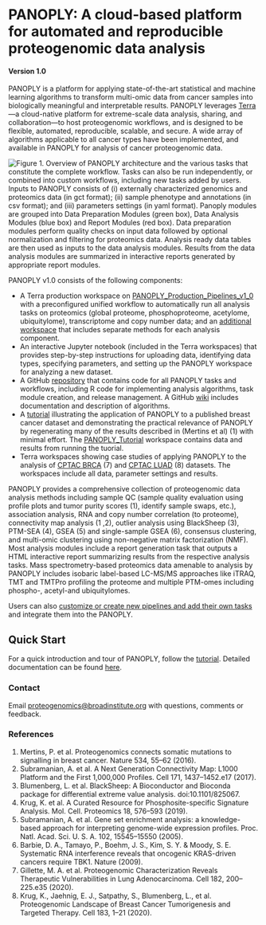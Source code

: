 # PANOPLY: A cloud-based platform for automated and reproducible proteogenomic data analysis
#### Version 1.0

PANOPLY is a platform for applying state-of-the-art statistical and machine learning algorithms to transform multi-omic data from cancer samples into biologically meaningful and interpretable results. PANOPLY leverages [Terra](http://app.terra.bio)—a cloud-native platform for extreme-scale data analysis, sharing, and collaboration—to host proteogenomic workflows, and is designed to be flexible, automated, reproducible, scalable, and secure. A wide array of algorithms applicable to all cancer types have been implemented, and available in PANOPLY for analysis of cancer proteogenomic data.


![*Figure 1.* Overview of PANOPLY architecture and the various tasks that constitute the complete workflow. Tasks can also be run independently, or combined into custom workflows, including new tasks added by users. Inputs to PANOPLY consists of (i) externally characterized genomics and proteomics data (in gct format); (ii) sample phenotype and annotations (in csv format); and (iii) parameters settings (in yaml format). Panoply modules are grouped into Data Preparation Modules (green box), Data Analysis Modules (blue box) and Report Modules (red box). Data preparation modules perform quality checks on input data followed by optional normalization and filtering for proteomics data. Analysis ready data tables are then used as inputs to the data analysis modules. Results from the data analysis modules are summarized in interactive reports generated by appropriate report modules.](https://raw.githubusercontent.com/broadinstitute/PANOPLY/dev/panoply-overview.png)


PANOPLY v1.0 consists of the following components:

* A Terra production workspace on [PANOPLY_Production_Pipelines_v1_0](https://app.terra.bio/#workspaces/broad-firecloud-cptac/PANOPLY_Production_Pipelines_v1_0) with a preconfigured unified workflow to automatically run all analysis tasks on proteomics (global proteome, phosphoproteome, acetylome, ubiquitylome), transcriptome and copy number data; and an [additional workspace](https://app.terra.bio/#workspaces/broad-firecloud-cptac/PANOPLY_Production_Modules_v1_0) that includes separate methods for each analysis component. 
* An interactive Jupyter notebook (included in the Terra workspaces) that provides step-by-step instructions for uploading data, identifying data types, specifying parameters, and setting up the PANOPLY workspace for analyzing a new dataset.
* A GitHub [repository](https://github.com/broadinstitute/PANOPLY) that contains code for all PANOPLY tasks and workflows, including R code for implementing analysis algorithms, task module creation, and release management. A GitHub [wiki](https://github.com/broadinstitute/PANOPLY/wiki) includes documentation and description of algorithms. 
* A [tutorial](https://github.com/broadinstitute/PANOPLY/wiki/PANOPLY-Tutorial) illustrating the application of PANOPLY to a published breast cancer dataset and demonstrating the practical relevance of PANOPLY by regenerating many of the results described in (Mertins et al) (1) with minimal effort. The [PANOPLY_Tutorial](https://app.terra.bio/#workspaces/broad-firecloud-cptac/PANOPLY_Tutorial) workspace contains data and results from running the tuorial.
* Terra workspaces showing case studies of applying PANOPLY to the analysis of [CPTAC BRCA](https://app.terra.bio/#workspaces/broad-firecloud-cptac/PANOPLY_CPTAC_BRCA) (7) and [CPTAC LUAD](https://app.terra.bio/#workspaces/broad-firecloud-cptac/PANOPLY_CPTAC_LUAD) (8) datasets. The workspaces include all data, parameter settings and results.


PANOPLY provides a comprehensive collection of proteogenomic data analysis methods including sample QC (sample quality evaluation using profile plots and tumor purity scores (1), identify sample swaps, etc.), association analysis, RNA and copy number correlation (to proteome), connectivity map analysis (1 ,2), outlier analysis using BlackSheep (3), PTM-SEA (4), GSEA (5) and single-sample GSEA (6), consensus clustering, and multi-omic clustering using non-negative matrix factorization (NMF). Most analysis modules include a report generation task that outputs a HTML interactive report summarizing results from the respective analysis tasks. Mass spectrometry-based proteomics data amenable to analysis by PANOPLY includes isobaric label-based LC-MS/MS approaches like iTRAQ, TMT and TMTPro profiling the proteome and multiple PTM-omes including phospho-, acetyl-and ubiquitylomes.

Users can also [customize or create new pipelines and add their own tasks](https://github.com/broadinstitute/PANOPLY/wiki/Customizing-PANOPLY) and integrate them into the PANOPLY.


## Quick Start
For a quick introduction and tour of PANOPLY, follow the [tutorial](https://github.com/broadinstitute/PANOPLY/wiki/PANOPLY-Tutorial). Detailed documentation can be found [here](https://github.com/broadinstitute/PANOPLY/wiki).

### Contact

Email proteogenomics@broadinstitute.org with questions, comments or feedback.


### References

1. Mertins, P. et al. Proteogenomics connects somatic mutations to signalling in breast cancer. Nature 534, 55–62 (2016).
2. Subramanian, A. et al. A Next Generation Connectivity Map: L1000 Platform and the First 1,000,000 Profiles. Cell 171, 1437–1452.e17 (2017).
3. Blumenberg, L. et al. BlackSheep: A Bioconductor and Bioconda package for differential extreme value analysis. doi:10.1101/825067.
4.	Krug, K. et al. A Curated Resource for Phosphosite-specific Signature Analysis. Mol. Cell. Proteomics 18, 576–593 (2019).
5.	Subramanian, A. et al. Gene set enrichment analysis: a knowledge-based approach for interpreting genome-wide expression profiles. Proc. Natl. Acad. Sci. U. S. A. 102, 15545–15550 (2005).
6.	Barbie, D. A., Tamayo, P., Boehm, J. S., Kim, S. Y. & Moody, S. E. Systematic RNA interference reveals that oncogenic KRAS-driven cancers require TBK1. Nature (2009).
7. Gillette, M. A. et al. Proteogenomic Characterization Reveals Therapeutic Vulnerabilities in Lung Adenocarcinoma. Cell 182, 200–225.e35 (2020).
8. Krug, K., Jaehnig, E. J., Satpathy, S., Blumenberg, L., et al. Proteogenomic Landscape of Breast Cancer Tumorigenesis and Targeted Therapy. Cell 183, 1–21 (2020).
